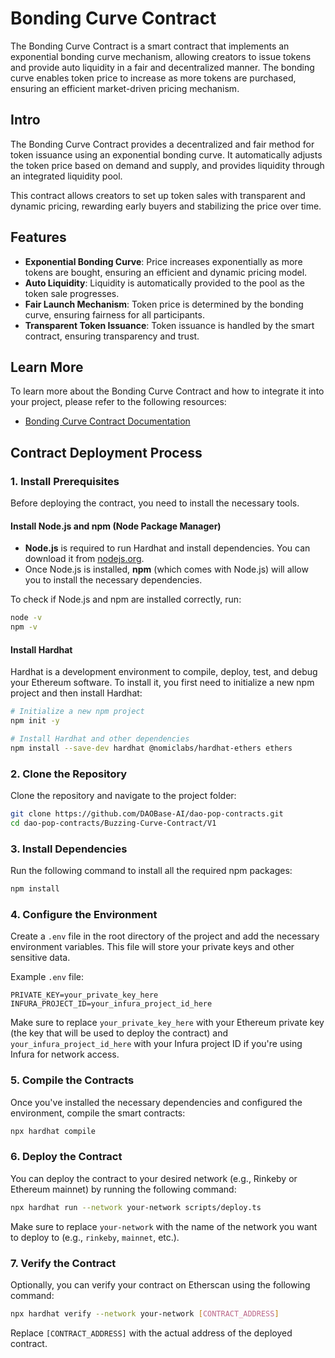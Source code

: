 
# Bonding Curve Contract

The Bonding Curve Contract is a smart contract that implements an exponential bonding curve mechanism, allowing creators to issue tokens and provide auto liquidity in a fair and decentralized manner. The bonding curve enables token price to increase as more tokens are purchased, ensuring an efficient market-driven pricing mechanism.

## Intro

The Bonding Curve Contract provides a decentralized and fair method for token issuance using an exponential bonding curve. It automatically adjusts the token price based on demand and supply, and provides liquidity through an integrated liquidity pool.

This contract allows creators to set up token sales with transparent and dynamic pricing, rewarding early buyers and stabilizing the price over time.

## Features

- **Exponential Bonding Curve**: Price increases exponentially as more tokens are bought, ensuring an efficient and dynamic pricing model.
- **Auto Liquidity**: Liquidity is automatically provided to the pool as the token sale progresses.
- **Fair Launch Mechanism**: Token price is determined by the bonding curve, ensuring fairness for all participants.
- **Transparent Token Issuance**: Token issuance is handled by the smart contract, ensuring transparency and trust.

## Learn More

To learn more about the Bonding Curve Contract and how to integrate it into your project, please refer to the following resources:
- [Bonding Curve Contract Documentation](https://github.com/DAOBase-AI/dao-pop-contracts/new/main/Buzzing-Curve-Contract/V1/README.md)

## Contract Deployment Process

### 1. Install Prerequisites

Before deploying the contract, you need to install the necessary tools.

#### Install **Node.js** and **npm** (Node Package Manager)

- **Node.js** is required to run Hardhat and install dependencies. You can download it from [nodejs.org](https://nodejs.org/).
- Once Node.js is installed, **npm** (which comes with Node.js) will allow you to install the necessary dependencies.

To check if Node.js and npm are installed correctly, run:
```bash
node -v
npm -v
```

#### Install **Hardhat**

Hardhat is a development environment to compile, deploy, test, and debug your Ethereum software. To install it, you first need to initialize a new npm project and then install Hardhat:

```bash
# Initialize a new npm project
npm init -y

# Install Hardhat and other dependencies
npm install --save-dev hardhat @nomiclabs/hardhat-ethers ethers
```

### 2. Clone the Repository

Clone the repository and navigate to the project folder:

```bash
git clone https://github.com/DAOBase-AI/dao-pop-contracts.git
cd dao-pop-contracts/Buzzing-Curve-Contract/V1
```

### 3. Install Dependencies

Run the following command to install all the required npm packages:

```bash
npm install
```

### 4. Configure the Environment

Create a `.env` file in the root directory of the project and add the necessary environment variables. This file will store your private keys and other sensitive data.

Example `.env` file:

```plaintext
PRIVATE_KEY=your_private_key_here
INFURA_PROJECT_ID=your_infura_project_id_here
```

Make sure to replace `your_private_key_here` with your Ethereum private key (the key that will be used to deploy the contract) and `your_infura_project_id_here` with your Infura project ID if you're using Infura for network access.

### 5. Compile the Contracts

Once you've installed the necessary dependencies and configured the environment, compile the smart contracts:

```bash
npx hardhat compile
```

### 6. Deploy the Contract

You can deploy the contract to your desired network (e.g., Rinkeby or Ethereum mainnet) by running the following command:

```bash
npx hardhat run --network your-network scripts/deploy.ts
```

Make sure to replace `your-network` with the name of the network you want to deploy to (e.g., `rinkeby`, `mainnet`, etc.).

### 7. Verify the Contract

Optionally, you can verify your contract on Etherscan using the following command:

```bash
npx hardhat verify --network your-network [CONTRACT_ADDRESS]
```

Replace `[CONTRACT_ADDRESS]` with the actual address of the deployed contract.
